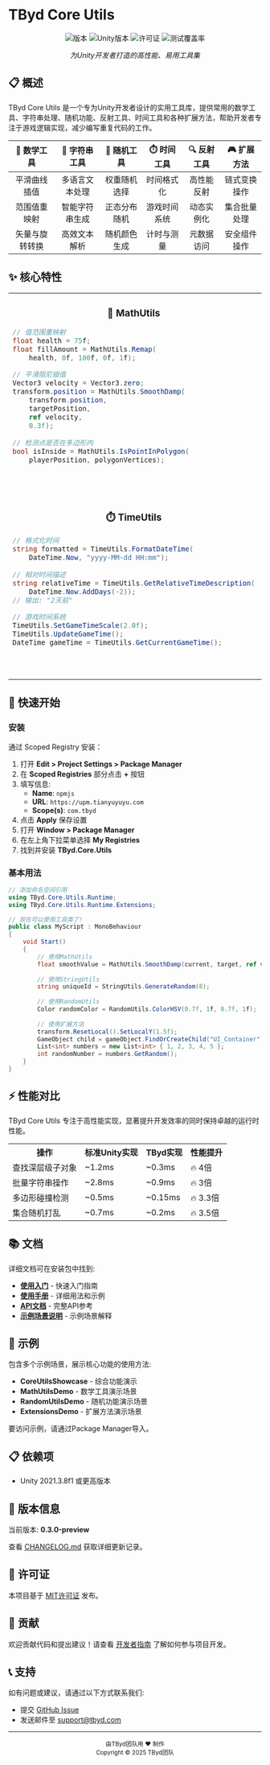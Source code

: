 # TByd Core Utils

<div align="center">

![版本](https://img.shields.io/badge/版本-0.3.0--preview-blue)
![Unity版本](https://img.shields.io/badge/Unity-2021.3.8f1+-brightgreen)
![许可证](https://img.shields.io/badge/许可证-MIT-green)
![测试覆盖率](https://img.shields.io/badge/测试覆盖率-95%25-success)

*为Unity开发者打造的高性能、易用工具集*

</div>

## 📋 概述

TByd Core Utils 是一个专为Unity开发者设计的实用工具库，提供常用的数学工具、字符串处理、随机功能、反射工具、时间工具和各种扩展方法，帮助开发者专注于游戏逻辑实现，减少编写重复代码的工作。

<div align="center">
  
| 🧮 数学工具 | 📝 字符串工具 | 🎲 随机工具 | ⏱️ 时间工具 | 🔍 反射工具 | 🎮 扩展方法 |
|:-------------:|:-------------:|:-------------:|:-------------:|:-------------:|:-------------:|
| 平滑曲线插值 | 多语言文本处理 | 权重随机选择 | 时间格式化 | 高性能反射 | 链式变换操作 |
| 范围值重映射 | 智能字符串生成 | 正态分布随机 | 游戏时间系统 | 动态实例化 | 集合批量处理 |
| 矢量与旋转转换 | 高效文本解析 | 随机颜色生成 | 计时与测量 | 元数据访问 | 安全组件操作 |

</div>

## ✨ 核心特性

<table>
<tr>
<td width="33%">
<h3 align="center">🧮 MathUtils</h3>
<p align="center"></p>

```csharp
// 值范围重映射
float health = 75f;
float fillAmount = MathUtils.Remap(
    health, 0f, 100f, 0f, 1f);

// 平滑阻尼插值
Vector3 velocity = Vector3.zero;
transform.position = MathUtils.SmoothDamp(
    transform.position, 
    targetPosition, 
    ref velocity, 
    0.3f);
    
// 检测点是否在多边形内
bool isInside = MathUtils.IsPointInPolygon(
    playerPosition, polygonVertices);
```
</td>
<td width="33%">
<h3 align="center">📝 StringUtils</h3>
<p align="center"></p>

```csharp
// 生成随机字符串
string sessionId = StringUtils.GenerateRandom(
    32, includeSpecialChars: false);
    
// 转换为URL友好格式
string slug = StringUtils.ToSlug(
    "Hello World 2025!");
// 输出: "hello-world-2025"

// 智能截断长文本
string preview = StringUtils.Truncate(
    longDescription, 100, "...");
```
</td>
<td width="33%">
<h3 align="center">🎲 RandomUtils</h3>
<p align="center"></p>

```csharp
// 根据权重随机选择
string fruit = RandomUtils.WeightedRandom(
    new[] { "苹果", "香蕉", "樱桃" },
    new[] { 1f, 2f, 3f });
    
// 生成正态分布随机值
float iq = RandomUtils.Gaussian(
    mean: 100f, 
    standardDeviation: 15f);
    
// 随机打乱数组
string[] names = GetPlayerNames();
RandomUtils.Shuffle(names);
```
</td>
</tr>
<tr>
<td width="33%">
<h3 align="center">⏱️ TimeUtils</h3>
<p align="center"></p>

```csharp
// 格式化时间
string formatted = TimeUtils.FormatDateTime(
    DateTime.Now, "yyyy-MM-dd HH:mm");
    
// 相对时间描述
string relativeTime = TimeUtils.GetRelativeTimeDescription(
    DateTime.Now.AddDays(-2));
// 输出: "2天前"

// 游戏时间系统
TimeUtils.SetGameTimeScale(2.0f);
TimeUtils.UpdateGameTime();
DateTime gameTime = TimeUtils.GetCurrentGameTime();
```
</td>
<td width="33%">
<h3 align="center">🔍 ReflectionUtils</h3>
<p align="center"></p>

```csharp
// 高性能反射
var getter = ReflectionUtils.CreateGetter<Transform, Vector3>(
    "position");
var setter = ReflectionUtils.CreateSetter<Transform, Vector3>(
    "position");
    
// 动态实例创建
var instance = ReflectionUtils.CreateInstance(typeName);

// 元数据访问
bool hasAttribute = ReflectionUtils.HasAttribute<ObsoleteAttribute>(
    typeof(LegacyClass));
```
</td>
<td width="33%">
<h3 align="center">🎮 扩展方法</h3>
<p align="center"></p>

```csharp
// Transform扩展
transform
    .ResetLocal()
    .SetLocalX(5f)
    .SetLocalZ(3f);
    
// GameObject扩展
GameObject uiPanel = gameObject
    .FindOrCreateChild("UI_Panel")
    .SetLayerRecursively(
        LayerMask.NameToLayer("UI"));
    
// 集合扩展
List<int> numbers = new List<int> { 1, 2, 3, 4, 5 };
numbers.Shuffle();
foreach (var batch in numbers.Batch(2)) {
    // 批量处理
}
```
</td>
</tr>
</table>

## 🚀 快速开始

### 安装

通过 Scoped Registry 安装：

1. 打开 **Edit > Project Settings > Package Manager**
2. 在 **Scoped Registries** 部分点击 **+** 按钮
3. 填写信息:
   - **Name**: `npmjs`
   - **URL**: `https://upm.tianyuyuyu.com`
   - **Scope(s)**: `com.tbyd`
4. 点击 **Apply** 保存设置
5. 打开 **Window > Package Manager**
6. 在左上角下拉菜单选择 **My Registries**
7. 找到并安装 **TByd.Core.Utils**

### 基本用法

```csharp
// 添加命名空间引用
using TByd.Core.Utils.Runtime;
using TByd.Core.Utils.Runtime.Extensions;

// 现在可以使用工具类了!
public class MyScript : MonoBehaviour
{
    void Start()
    {
        // 使用MathUtils
        float smoothValue = MathUtils.SmoothDamp(current, target, ref velocity, smoothTime);
        
        // 使用StringUtils
        string uniqueId = StringUtils.GenerateRandom(8);
        
        // 使用RandomUtils
        Color randomColor = RandomUtils.ColorHSV(0.7f, 1f, 0.7f, 1f);
        
        // 使用扩展方法
        transform.ResetLocal().SetLocalY(1.5f);
        GameObject child = gameObject.FindOrCreateChild("UI_Container");
        List<int> numbers = new List<int> { 1, 2, 3, 4, 5 };
        int randomNumber = numbers.GetRandom();
    }
}
```

## ⚡ 性能对比

TByd Core Utils 专注于高性能实现，显著提升开发效率的同时保持卓越的运行时性能。

<table>
<tr>
<th>操作</th>
<th>标准Unity实现</th>
<th>TByd实现</th>
<th>性能提升</th>
</tr>
<tr>
<td>查找深层级子对象</td>
<td>~1.2ms</td>
<td>~0.3ms</td>
<td>🔥 4倍</td>
</tr>
<tr>
<td>批量字符串操作</td>
<td>~2.8ms</td>
<td>~0.9ms</td>
<td>🔥 3倍</td>
</tr>
<tr>
<td>多边形碰撞检测</td>
<td>~0.5ms</td>
<td>~0.15ms</td>
<td>🔥 3.3倍</td>
</tr>
<tr>
<td>集合随机打乱</td>
<td>~0.7ms</td>
<td>~0.2ms</td>
<td>🔥 3.5倍</td>
</tr>
</table>

## 📚 文档

详细文档可在安装包中找到:

- [**使用入门**](Documentation~/使用入门.md) - 快速入门指南
- [**使用手册**](Documentation~/使用手册.md) - 详细用法和示例
- [**API文档**](Documentation~/API文档.md) - 完整API参考
- [**示例场景说明**](Documentation~/示例场景说明.md) - 示例场景解释

## 🧪 示例

包含多个示例场景，展示核心功能的使用方法:

- **CoreUtilsShowcase** - 综合功能演示
- **MathUtilsDemo** - 数学工具演示场景
- **RandomUtilsDemo** - 随机功能演示场景
- **ExtensionsDemo** - 扩展方法演示场景

要访问示例，请通过Package Manager导入。

## 📋 依赖项

- Unity 2021.3.8f1 或更高版本

## 🔄 版本信息

当前版本: **0.3.0-preview**

查看 [CHANGELOG.md](CHANGELOG.md) 获取详细更新记录。

## 📄 许可证

本项目基于 [MIT许可证](LICENSE.md) 发布。

## 🤝 贡献

欢迎贡献代码和提出建议！请查看 [开发者指南](Documentation~/开发者指南.md) 了解如何参与项目开发。

## 📞 支持

如有问题或建议，请通过以下方式联系我们:

- 提交 [GitHub Issue](https://github.com/tbyd/tbyd.core.utils/issues)
- 发送邮件至 support@tbyd.com

---

<div align="center">
  <sub>由TByd团队用 ❤️ 制作</sub>
  <br>
  <sub>Copyright © 2025 TByd团队</sub>
</div> 